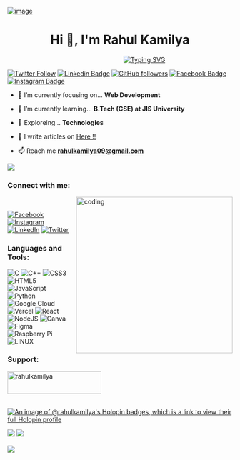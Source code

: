 [![image](https://www.linkpicture.com/q/1664975630659.jpeg)](https://www.linkpicture.com/view.php?img=LPic6400a85deaeb92005233946)

<h1 align="center">Hi 👋, I'm Rahul Kamilya</h1>
&nbsp;&nbsp;&nbsp;&nbsp;&nbsp;&nbsp;&nbsp;&nbsp;&nbsp;&nbsp;&nbsp;&nbsp;&nbsp;&nbsp;&nbsp;&nbsp;&nbsp;&nbsp;&nbsp;&nbsp;&nbsp;&nbsp;&nbsp;&nbsp;&nbsp;&nbsp;&nbsp;&nbsp;&nbsp;&nbsp;&nbsp;&nbsp;&nbsp;&nbsp;&nbsp;&nbsp;&nbsp;&nbsp;&nbsp;&nbsp;&nbsp;&nbsp;&nbsp;&nbsp;&nbsp;&nbsp;&nbsp;&nbsp;&nbsp;&nbsp;&nbsp;&nbsp;&nbsp;&nbsp;&nbsp;&nbsp;&nbsp;&nbsp;&nbsp;&nbsp;&nbsp;&nbsp;&nbsp;&nbsp;&nbsp;&nbsp;<a href="https://git.io/typing-svg"><img src="https://readme-typing-svg.demolab.com?font=Fira+Code&pause=1000&color=14FF00&center=true&vCenter=true&width=435&lines=I'm+a+Student;JIS+University+26%22;Web+Developer+%7C%7C+Cyber+Security+" alt="Typing SVG" /></a>

[![Twitter Follow](https://img.shields.io/twitter/follow/kamilyatwt?style=social)](https://twitter.com/intent/follow?screen_name=kamilyatwt) [![Linkedin Badge](https://img.shields.io/badge/-rahulkamilya-blue?style=social&logo=Linkedin&logoColor=blue&link=https://www.linkedin.com/in/rahulkamilya)](https://www.linkedin.com/in/rahulkamilya) [![GitHub followers](https://img.shields.io/github/followers/rahulkamilya?label=Follow&style=social)](https://github.com/rahulkamilya/?tab=follow) [![Facebook Badge](https://img.shields.io/badge/-rahulkamilya09?style=social&&logo=Facebook&logoColor=blue&link=https://www.facebook.com/rahulkamilya09)](https://www.facebook.com/rahulkamilya09) [![Instagram Badge](https://img.shields.io/badge/-@mr_rahulkamilya?style=social&logo=Instagram&logoColor=A14DAF&link=https://www.instagram.com/mr_rahulkamilya)](https://www.instagram.com/mr_rahulkamilya)


- 🔭 I’m currently focusing on... **Web Development**

- 🌱 I’m currently learning... **B.Tech (CSE) at JIS University**

- 🧭 Exploreing... **Technologies**

- 📝 I write articles on [Here !!](https://dscjisu.in/blog)

- 📫 Reach me **rahulkamilya09@gmail.com**

[![](https://visitcount.itsvg.in/api?id=rahulkamilya&icon=0&color=0)](https://visitcount.itsvg.in)

<h3 align="left">Connect with me:</h3>
<img align="right" alt="coding" width="350" src="https://miro.medium.com/max/1360/1*IRGHmiGsa16stedQvIaZfw.gif">
<br> <p align="left">
  
[![Facebook](https://img.shields.io/badge/Facebook-%231877F2.svg?logo=Facebook&logoColor=white)](https://facebook.com/rahulkamilya09) [![Instagram](https://img.shields.io/badge/Instagram-%23E4405F.svg?logo=Instagram&logoColor=white)](https://instagram.com/mr_rahulkamilya) [![LinkedIn](https://img.shields.io/badge/LinkedIn-%230077B5.svg?logo=linkedin&logoColor=white)](https://linkedin.com/in/rahulkamilya) [![Twitter](https://img.shields.io/badge/Twitter-%231DA1F2.svg?logo=Twitter&logoColor=white)](https://twitter.com/kamilyatwt)
</p>

<h3 align="left">Languages and Tools:</h3>

![C](https://img.shields.io/badge/c-%2300599C.svg?style=plastic&logo=c&logoColor=white) ![C++](https://img.shields.io/badge/c++-%2300599C.svg?style=plastic&logo=c%2B%2B&logoColor=white) ![CSS3](https://img.shields.io/badge/css3-%231572B6.svg?style=plastic&logo=css3&logoColor=white) ![HTML5](https://img.shields.io/badge/html5-%23E34F26.svg?style=plastic&logo=html5&logoColor=white) ![JavaScript](https://img.shields.io/badge/javascript-%23323330.svg?style=plastic&logo=javascript&logoColor=%23F7DF1E) ![Python](https://img.shields.io/badge/python-3670A0?style=plastic&logo=python&logoColor=ffdd54) ![Google Cloud](https://img.shields.io/badge/Google%20Cloud-%234285F4.svg?style=plastic&logo=google-cloud&logoColor=white) ![Vercel](https://img.shields.io/badge/vercel-%23000000.svg?style=plastic&logo=vercel&logoColor=white) ![React](https://img.shields.io/badge/react-%2320232a.svg?style=plastic&logo=react&logoColor=%2361DAFB) ![NodeJS](https://img.shields.io/badge/node.js-6DA55F?style=plastic&logo=node.js&logoColor=white) ![Canva](https://img.shields.io/badge/Canva-%2300C4CC.svg?style=plastic&logo=Canva&logoColor=white) 	![Figma](https://img.shields.io/badge/figma-%23F24E1E.svg?style=plastic&logo=figma&logoColor=white) ![Raspberry Pi](https://img.shields.io/badge/-RaspberryPi-C51A4A?style=plastic&logo=Raspberry-Pi) ![LINUX](https://img.shields.io/badge/Linux-FCC624?style=plastic&logo=linux&logoColor=black)

<h3 align="left">Support:</h3>
<p><a href="https://www.buymeacoffee.com/rahulkamilya"> <img align="left" src="https://cdn.buymeacoffee.com/buttons/v2/default-yellow.png" height="50" width="210" alt="rahulkamilya" /></a></p><br><br>

<br><br>
[![An image of @rahulkamilya's Holopin badges, which is a link to view their full Holopin profile](https://holopin.me/rahulkamilya)](https://holopin.io/@rahulkamily)

![](https://github-readme-stats.vercel.app/api?username=rahulkamilya&theme=radical&hide_border=false&include_all_commits=true&count_private=false) 
![](https://github-readme-streak-stats.herokuapp.com/?user=rahulkamilya&theme=radical&hide_border=false)<br/><br/>
![](https://github-readme-stats.vercel.app/api/top-langs/?username=rahulkamilya&theme=radical&hide_border=false&include_all_commits=true&count_private=false&layout=compact)
